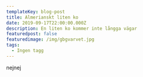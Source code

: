 ```yaml
---
templateKey: blog-post
title: Almerianskt liten ko
date: 2019-09-17T22:00:00.000Z
description: En liten ko kommer inte långga vägar
featuredpost: false
featuredimage: /img/gbgvarvet.jpg
tags:
  - Ingen tagg
---
```

nejnej
